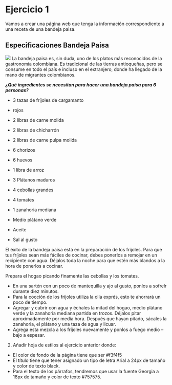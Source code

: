 # Ejercicio 1
Vamos a crear una página web que tenga la información correspondiente a una receta de una bandeja paisa.
 
## Especificaciones Bandeja Paisa
![](https://res.cloudinary.com/db9wh5uvt/image/upload/c_scale,w_265/v1625655763/1570939e9f814bec82c668279513c94f_BANDEJA-PAISA_708_600_grvumx.jpg)
La bandeja paisa es, sin duda, uno de los platos más reconocidos de la gastronomía colombiana. Es tradicional de las tierras antioqueñas, pero se consume en todo el país e incluso en el extranjero, donde ha llegado de la mano de migrantes colombianos.

***¿Qué ingredientes se necesitan para hacer una bandeja paisa para 6 personas?***
- 3 tazas de fríjoles de cargamanto
- rojos
- 2 libras de carne molida
- 2 libras de chicharrón
- 2 libras de carne pulpa molida
- 6 chorizos
- 6 huevos

- 1 libra de arroz
- 3 Plátanos maduros
- 4 cebollas grandes
- 4 tomates
- 1 zanahoria mediana
- Medio plátano verde
- Aceite

- Sal al gusto

El éxito de la bandeja paisa está en la preparación de los fríjoles. Para que tus fríjoles sean más fáciles de cocinar, debes ponerlos a remojar en un recipiente con agua. Déjalos toda la noche para que estén más blandos a la hora de ponerlos a cocinar.

Prepara el hogao picando finamente las cebollas y los tomates. 
- En una sartén con un poco de mantequilla y ajo al gusto, ponlos a sofreír durante diez minutos.
- Para la cocción de los fríjoles utiliza la olla exprés, esto te ahorrará un poco de tiempo.
- Agregar y cubrir con agua y échales la mitad del hogao, medio plátano verde y la zanahoria mediana partida en trozos. Déjalos pitar aproximadamente por media hora. Después que hayan pitado, sácales la zanahoria, el plátano y una taza de agua y licuar. 
- Agrega esta mezcla a los fríjoles nuevamente y ponlos a fuego medio –bajo a espesar.

2. Añadir hoja de estilos al ejercicio anterior donde:
- El color de fondo de la página tiene que ser #f3f4f5
- El título tiene que tener asignado un tipo de letra Arial a 24px de tamaño y color de texto black.
- Para el texto de los párrafos, tendremos que usar la fuente Georgia a 18px de tamaño y color de texto #757575.

